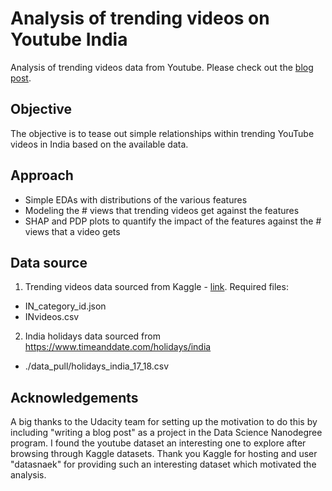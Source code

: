 # Analysis of trending videos on Youtube India

Analysis of trending videos data from Youtube. Please check out the [blog post](https://www.kaggle.com/datasnaek/youtube-new). 

## Objective

The objective is to tease out simple relationships within trending YouTube videos in India based on the available data.

## Approach

- Simple EDAs with distributions of the various features
- Modeling the # views that trending videos get against the features
- SHAP and PDP plots to quantify the impact of the features against the # views that a video gets

## Data source

1. Trending videos data sourced from Kaggle - [link](https://www.kaggle.com/datasnaek/youtube-new). Required files:
- IN_category_id.json
- INvideos.csv

2. India holidays data sourced from https://www.timeanddate.com/holidays/india
- ./data_pull/holidays_india_17_18.csv

## Acknowledgements

A big thanks to the Udacity team for setting up the motivation to do this by including "writing a blog post" as a project in the Data Science Nanodegree program. I found the youtube dataset an interesting one to explore after browsing through Kaggle datasets. Thank you Kaggle for hosting and user "datasnaek" for providing such an interesting dataset which motivated the analysis.
